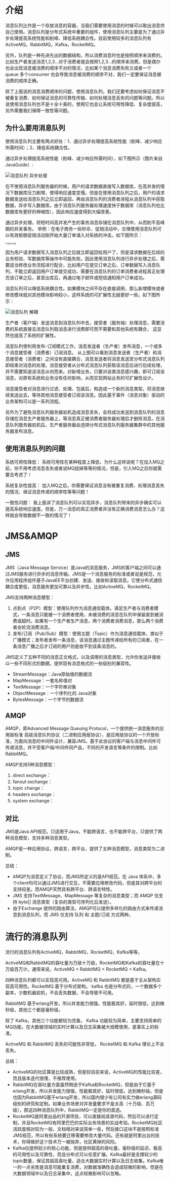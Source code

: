 # 介绍

消息队列比作是一个存放消息的容器，当我们需要使用消息的时候可以取出消息供自己使用。消息队列是分布式系统中重要的组件，使用消息队列主要是为了通过异步处理提高系统性能和削峰、降低系统耦合性。目前使用较多的消息队列有ActiveMQ，RabbitMQ，Kafka，RocketMQ。

另外，队列是一种先进先出的数据结构，所以消费消息时也是按照顺序来消费的。比如生产者发送消息1,2,3...对于消费者就会按照1,2,3...的顺序来消费。但是偶尔也会出现消息被消费的顺序不对的情况，比如某个消息消费失败又或者一个 queue 多个consumer 也会导致消息被消费的顺序不对，我们一定要保证消息被消费的顺序正确。

除了上面说的消息消费顺序的问题，使用消息队列，我们还要考虑如何保证消息不被重复消费、如何保证消息的可靠性传输、如何处理消息丢失的问题等问题。所以说使用消息队列也不是十全十美的，使用它也会让系统可用性降低、复杂度提高，另外需要我们保障一致性等问题。


## 为什么要用消息队列

使用消息队列主要有两点好处：1、通过异步处理提高系统性能（削峰、减少响应所需时间）；2、降低系统耦合性。

通过异步处理提高系统性能（削峰、减少响应所需时间），如下图所示（图片来自JavaGuide）:

<img src="https://raw.githubusercontent.com/shengchaohua/MyImages/main/images/20201101154928.png?token=AE4F4YPGKEP3TP4QO3W43G27TZUSK" alt="消息队列 异步处理"  />

在不使用消息队列服务器的时候，用户的请求数据直接写入数据库，在高并发的情况下数据库压力剧增，使得响应速度变慢。但是在使用消息队列之后，用户的请求数据发送给消息队列之后立即返回，再由消息队列的消费者进程从消息队列中获取数据，异步写入数据库。由于消息队列服务器处理速度快于数据库（消息队列也比数据库有更好的伸缩性），因此响应速度得到大幅改善。

通过异步处理，将短时间高并发产生的事务消息存储在消息队列中，从而削平高峰期的并发事务。 举例：在电子商务一些秒杀、促销活动中，合理使用消息队列可以有效抵御促销活动刚开始大量订单涌入对系统的冲击。如下图所示：

<img src="https://raw.githubusercontent.com/shengchaohua/MyImages/main/images/20201101154942.png?token=AE4F4YIJMMBA3KV3KLLQ74C7TZUTI" alt="消息队列 削峰" style="zoom: 33%;" />

因为用户请求数据写入消息队列之后就立即返回给用户了，但是请求数据在后续的业务校验、写数据库等操作中可能失败。因此使用消息队列进行异步处理之后，需要适当修改业务流程进行配合，比如用户在提交订单之后，订单数据写入消息队列，不能立即返回用户订单提交成功，需要在消息队列的订单消费者进程真正处理完该订单之后，甚至出库后，再通过电子邮件或短信通知用户订单成功。

消息队列可以降低系统耦合性。如果模块之间不存在直接调用，那么新增模块或者修改模块就对其他模块影响较小，这样系统的可扩展性无疑更好一些。如下图所示：

<img src="https://raw.githubusercontent.com/shengchaohua/MyImages/main/images/20201101155048.png?token=AE4F4YJ5SZ75AQT7L44G2LK7TZUXQ" alt="消息队列 解耦"  />

生产者（客户端）发送消息到消息队列中去，接受者（服务端）处理消息，需要消费的系统直接去消息队列取消息进行消费即可而不需要和其他系统有耦合， 这显然也提高了系统的扩展性。

消息队列使利用发布-订阅模式工作，消息发送者（生产者）发布消息，一个或多个消息接受者（消费者）订阅消息。 从上图可以看到消息发送者（生产者）和消息接受者（消费者）之间没有直接耦合，消息发送者将消息发送至分布式消息队列即结束对消息的处理，消息接受者从分布式消息队列获取该消息后进行后续处理，并不需要知道该消息从何而来。对新增业务，只要对该类消息感兴趣，即可订阅该消息，对原有系统和业务没有任何影响，从而实现网站业务的可扩展性设计。

消息接受者对消息进行过滤、处理、包装后，构造成一个新的消息类型，将消息继续发送出去，等待其他消息接受者订阅该消息。因此基于事件（消息对象）驱动的业务架构可以是一系列流程。

另外为了避免消息队列服务器宕机造成消息丢失，会将成功发送到消息队列的消息存储在消息生产者服务器上，等消息真正被消费者服务器处理后才删除消息。在消息队列服务器宕机后，生产者服务器会选择分布式消息队列服务器集群中的其他服务器发布消息。


## 使用消息队列的问题

系统可用性降低： 系统可用性在某种程度上降低，为什么这样说呢？在加入MQ之前，你不用考虑消息丢失或者说MQ挂掉等等的情况，但是，引入MQ之后你就需要去考虑了！

系统复杂性提高： 加入MQ之后，你需要保证消息没有被重复消费、处理消息丢失的情况、保证消息传递的顺序性等等问题！

一致性问题： 我上面讲了消息队列可以实现异步，消息队列带来的异步确实可以提高系统响应速度。但是，万一消息的真正消费者并没有正确消费消息怎么办？这样就会导致数据不一致的情况了！

# JMS&AMQP

## JMS

JMS（Java Message Service）是Java的消息服务，JMS的客户端之间可以通过JMS服务进行异步的消息传输。JMS是一个消息服务的标准或者说是规范，允许应用程序组件基于JavaEE平台创建、发送、接收和读取消息。它使分布式通信耦合度更低，消息服务更加可靠以及异步性。比如ActiveMQ，RocketMQ。

JMS支持两种消息模型：

1. 点到点（P2P）模型：使用队列作为消息通信载体。满足生产者与消费者模式，一条消息只能被一个消费者使用，未被消费的消息在队列中保留直到被消费或超时。如果有一个生产者生产消息，两个消费者消费消息，那么两个消费者会轮流消费消息。
2. 发布/订阅（Pub/Sub）模型：使用主题（Topic）作为消息通信载体，类似于广播模式；发布者发布一条消息，该消息通过主题传递给所有的订阅者，在一条消息广播之后才订阅的用户则是收不到该条消息的。

JMS定义了五种不同的消息正文格式，以及调用的消息类型，允许你发送并接收以一些不同形式的数据，提供现有消息格式的一些级别的兼容性。

- StreamMessage：Java原始值的数据流
- MapMessage：一套名称值对
- TextMessage：一个字符串对象
- ObjectMessage：一个序列化的 Java对象
- BytesMessage：一个字节的数据流


## AMQP

AMQP，即Advanced Message Queuing Protocol，一个提供统一消息服务的应用层标准 高级消息队列协议（二进制应用层协议），是应用层协议的一个开放标准，为面向消息的中间件设计，兼容JMS。基于此协议的客户端与消息中间件可传递消息，并不受客户端/中间件同产品，不同的开发语言等条件的限制。比如RabbitMQ。

AMQP支持5种消息模型：

1. direct exchange：
2. fanout exchange：
3. topic change：
4. headers exchange：
5. system exchange：


## 对比

JMS是Java API规范，只适用于Java，不能跨语言，也不能跨平台，只提供了两种消息模型，支持多种消息类型。

AMQP是一种应用协议，跨语言，跨平台，提供了五种消息模型，消息类型为二进制。

总结：

- AMQP为消息定义了协议，而JMS所定义的是API规范。在 Java 体系中，多个client均可以通过JMS进行交互，不需要应用修改代码，但是其对跨平台的支持较差。而AMQP天然具有跨平台、跨语言特性。
- JMS 支持TextMessage、MapMessage 等复杂的消息类型；而 AMQP 仅支持 byte[] 消息类型（复杂的类型可序列化后发送）。
- 由于Exchange 提供的路由算法，AMQP可以提供多样化的路由方式来传递消息到消息队列，而 JMS 仅支持 队列 和 主题/订阅 方式两种。


# 流行的消息队列

流行的消息队列有ActiveMQ，RabbitMQ，RocketMQ，Kafka等等。

ActiveMQ和RabbitMQ的吞吐量为万级十万级，RocketMQ和Kafka的吞吐量在十万级百万计。通常来说，ActiveMQ < RabbitMQ < RocketMQ < Kafka。

四种消息队列都可以实现高可用。ActiveMQ 和 RabbitMQ 都是基于主从架构实现高可用性。RocketMQ 基于分布式架构。 kafka 也是分布式的，一个数据多个副本，少数机器宕机，不会丢失数据，不会导致不可用。

RabbitMQ 基于erlang开发，所以并发能力很强，性能极其好，延时很低，达到微秒级，其他三个都是毫秒级。

除了 Kafka，其他三个功能都较为完备。 Kafka 功能较为简单，主要支持简单的MQ功能，在大数据领域的实时计算以及日志采集被大规模使用，是事实上的标准。

ActiveMQ 和 RabbitMQ 丢失的可能性非常低， RocketMQ 和 Kafka 理论上不会丢失。

总结：

- ActiveMQ的社区算是比较成熟，但是较目前来说，ActiveMQ的性能比较差，而且版本迭代很慢，不推荐使用。
- RabbitMQ在吞吐量方面虽然稍逊于Kafka和RocketMQ，但是由于它基于erlang开发，所以并发能力很强，性能极其好，延时很低，达到微秒级。但是也因为RabbitMQ基于erlang开发，所以国内很少有公司有实力做erlang源码级别的研究和定制。如果业务场景对并发量要求不是太高（十万级、百万级），那这四种消息队列中，RabbitMQ一定是你的首选。
- RocketMQ是阿里出品的开源项目，可以直接阅读源代码，然后可以进行定制，并且RocketMQ有阿里巴巴的实际业务场景的实战考验。RocketMQ社区活跃度相对较为一般，文档相对来说简单一些，然后接口这块不是按照标准JMS规范，所以有些系统要迁移需要修改大量代码。还有就是阿里出台的技术，你得做好这个技术万一被抛弃，社区黄掉的风险。
- Kafka仅提供较少的核心功能，但是提供超高的吞吐量，毫秒级的延迟，极高的可用性以及可靠性，而且分布式可以任意扩展。Kafka最好是支撑较少的topic数量，保证其超高吞吐量，适合大数据实时计算以及日志收集。Kafka唯一的一点劣势是消息可能重复消费，对数据准确性会造成轻微的影响，但是在大数据领域中以及日志采集中，这点轻微影响可以忽略。